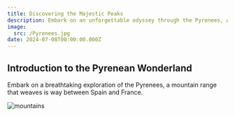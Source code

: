 ```yaml
---
title: Discovering the Majestic Peaks
description: Embark on an unforgettable odyssey through the Pyrenees, with plenty of majestic peaks.
image:
  src: /Pyrenees.jpg
date: 2024-07-08T00:00:00.000Z
---
```


## Introduction to the Pyrenean Wonderland

Embark on a breathtaking exploration of the Pyrenees, a mountain range that weaves is way between Spain and France.

![mountains](/pyrenees1.jpg)

